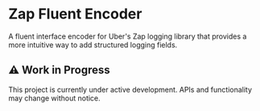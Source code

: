 # Zap Fluent Encoder

A fluent interface encoder for Uber's Zap logging library that provides a more intuitive way to add structured logging
fields.

## ⚠️ Work in Progress

This project is currently under active development. APIs and functionality may change without notice.
